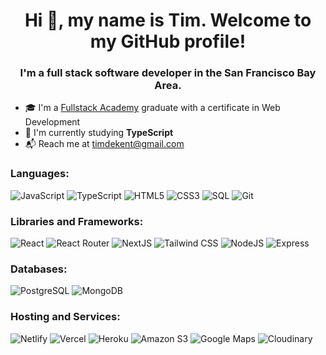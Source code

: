 <h1 align="center">Hi 👋, my name is Tim. Welcome to my GitHub profile!</h1>
<h3 align="center">I'm a full stack software developer in the San Francisco Bay Area.</h3>

- 🎓 I'm a [Fullstack Academy](https://www.fullstackacademy.com/) graduate with a certificate in Web Development
- 📓 I'm currently studying <b>TypeScript</b>
- 📬 Reach me at [timdekent@gmail.com](mailto:timdekent@gmail.com)

<h3>Languages:</h3>

![JavaScript](https://img.shields.io/badge/-JavaScript-36454F?style=for-the-badge&logo=javascript)
![TypeScript](https://img.shields.io/badge/-TypeScript-36454F?style=for-the-badge&logo=typescript)
![HTML5](https://img.shields.io/badge/-HTML5-36454F?style=for-the-badge&logo=html5)
![CSS3](https://img.shields.io/badge/-CSS3-36454F?style=for-the-badge&logo=css3)
![SQL](https://img.shields.io/badge/-SQL-36454F?style=for-the-badge)
![Git](https://img.shields.io/badge/-Git-36454F?style=for-the-badge&logo=git)

<h3>Libraries and Frameworks:</h3>

![React](https://img.shields.io/badge/-React-36454F?style=for-the-badge&logo=react)
![React Router](https://img.shields.io/badge/-ReactRouter-36454F?style=for-the-badge&logo=reactrouter)
![NextJS](https://img.shields.io/badge/-NextJS-36454F?style=for-the-badge&logo=nextdotjs)
![Tailwind CSS](https://img.shields.io/badge/-TailwindCSS-36454F?style=for-the-badge&logo=tailwindcss)
![NodeJS](https://img.shields.io/badge/-Node-36454F?style=for-the-badge&logo=nodedotjs)
![Express](https://img.shields.io/badge/-Express-36454F?style=for-the-badge&logo=express)

<h3>Databases:</h3>

![PostgreSQL](https://img.shields.io/badge/-PostgreSQL-36454F?style=for-the-badge&logo=postgresql)
![MongoDB](https://img.shields.io/badge/-MongoDB-36454F?style=for-the-badge&logo=mongodb)

<h3>Hosting and Services:</h3>

![Netlify](https://img.shields.io/badge/-Netlify-36454F?style=for-the-badge&logo=netlify)
![Vercel](https://img.shields.io/badge/-Vercel-36454F?style=for-the-badge&logo=vercel)
![Heroku](https://img.shields.io/badge/-Heroku-36454F?style=for-the-badge&logo=heroku)
![Amazon S3](https://img.shields.io/badge/-AmazonS3-36454F?style=for-the-badge&logo=amazons3)
![Google Maps](https://img.shields.io/badge/-GoogleMaps-36454F?style=for-the-badge&logo=googlemaps)
![Cloudinary](https://img.shields.io/badge/-Cloudinary-36454F?style=for-the-badge&logo=cloudinary)
